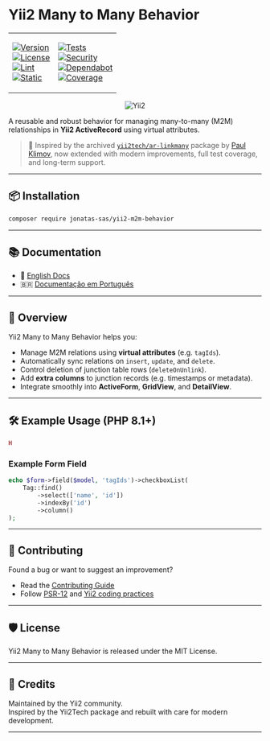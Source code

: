 # Yii2 Many to Many Behavior

<table>
  <tr>
    <td>

[![Version](https://img.shields.io/packagist/v/jonatas-sas/yii2-m2m-behavior.svg?style=flat-square)](https://packagist.org/packages/jonatas-sas/yii2-m2m-behavior)  
[![License](https://img.shields.io/packagist/l/jonatas-sas/yii2-m2m-behavior.svg?style=flat-square)](LICENSE)  
[![Lint](https://github.com/jonatas-sas/yii2-m2m-behavior/actions/workflows/lint.yml/badge.svg)](https://github.com/jonatas-sas/yii2-m2m-behavior/actions/workflows/lint.yml)  
[![Static](https://github.com/jonatas-sas/yii2-m2m-behavior/actions/workflows/static.yml/badge.svg)](https://github.com/jonatas-sas/yii2-m2m-behavior/actions/workflows/static.yml)

</td>
<td>

[![Tests](https://github.com/jonatas-sas/yii2-m2m-behavior/actions/workflows/test.yml/badge.svg)](https://github.com/jonatas-sas/yii2-m2m-behavior/actions/workflows/test.yml)  
[![Security](https://github.com/jonatas-sas/yii2-m2m-behavior/actions/workflows/security.yml/badge.svg)](https://github.com/jonatas-sas/yii2-m2m-behavior/actions/workflows/security.yml)  
[![Dependabot](https://github.com/jonatas-sas/yii2-m2m-behavior/actions/workflows/dependabot/dependabot-updates/badge.svg)](https://github.com/jonatas-sas/yii2-m2m-behavior/actions/workflows/dependabot/dependabot-updates)  
[![Coverage](https://codecov.io/gh/jonatas-sas/yii2-m2m-behavior/branch/main/graph/badge.svg)](https://codecov.io/gh/jonatas-sas/yii2-m2m-behavior)

</td>
  </tr>
</table>

<p align="center">
  <img src="https://img.shields.io/badge/Powered_by-Yii_Framework-green.svg?style=flat-square" alt="Yii2">
</p>

A reusable and robust behavior for managing many-to-many (M2M) relationships in **Yii2 ActiveRecord** using virtual attributes.

> 🧩 Inspired by the archived [`yii2tech/ar-linkmany`](https://github.com/yii2tech/ar-linkmany) package by [Paul Klimov](https://github.com/PaulKlimov), now extended with modern improvements, full test coverage, and long-term support.

---

## 📦 Installation

```bash
composer require jonatas-sas/yii2-m2m-behavior
```

---

## 📚 Documentation

- 📘 [English Docs](docs/index.md)
- 🇧🇷 [Documentação em Português](docs/index.pt_BR.md)

---

## 🚀 Overview

Yii2 Many to Many Behavior helps you:

- Manage M2M relations using **virtual attributes** (e.g. `tagIds`).
- Automatically sync relations on `insert`, `update`, and `delete`.
- Control deletion of junction table rows (`deleteOnUnlink`).
- Add **extra columns** to junction records (e.g. timestamps or metadata).
- Integrate smoothly into **ActiveForm**, **GridView**, and **DetailView**.

---

## 🛠 Example Usage (PHP 8.1+)

```php
H
```

### Example Form Field

```php
echo $form->field($model, 'tagIds')->checkboxList(
    Tag::find()
        ->select(['name', 'id'])
        ->indexBy('id')
        ->column()
);
```

---

## 🤝 Contributing

Found a bug or want to suggest an improvement?

- Read the [Contributing Guide](CONTRIBUTING.md)
- Follow [PSR-12](https://www.php-fig.org/psr/psr-12/) and [Yii2 coding practices](https://www.yiiframework.com/doc/guide/2.0/en)

---

## 🛡 License

Yii2 Many to Many Behavior is released under the MIT License.

---

## 💙 Credits

Maintained by the Yii2 community.\
Inspired by the Yii2Tech package and rebuilt with care for modern development.

---
